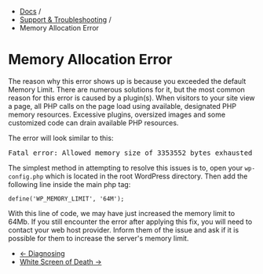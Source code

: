 <div class="row-fluid">
	<div class="span12">
		<ul class="breadcrumb">
  			<li><a href="http://docs.pagelines.com/">Docs</a> <span class="divider">/</span></li>
  			<li><a href="http://docs.pagelines.com/support-troubleshooting">Support & Troubleshooting</a> <span class="divider">/</span></li>
  			<li class="active">Memory Allocation Error</li>
		</ul>
	</div>
</div>

# Memory Allocation Error #

The reason why this error shows up is because you exceeded the default Memory Limit. There are numerous solutions for it, but the most common reason for this error is caused by a plugin(s).  When visitors to your site view a page, all PHP calls on the page load using available, designated PHP memory resources.  Excessive plugins, oversized images and some customized code can drain available PHP resources.

The error will look similar to this:

<pre>
Fatal error: Allowed memory size of 3353552 bytes exhausted (tried to allocate 2348957 bytes) in /home/username/public_html/wp-includes/plugin.php on line X
</pre>

The simplest method in attempting to resolve this issues is to, open your `wp-config.php` which is located in the root WordPress directory. Then add the following line inside the main php tag:

~~~ .php
define('WP_MEMORY_LIMIT', '64M');
~~~

With this line of code, we may have just increased the memory limit to 64Mb. If you still encounter the error after applying this fix, you will need to contact your web host provider. Inform them of the issue and ask if it is possible for them to increase the server's memory limit.

<div class="row-fluid">
	<div class="span12">
		<ul class="pager">
			<li class="pull-left"><a href="http://docs.pagelines.com/support-troubleshooting/diagnosing">&larr; Diagnosing</a></li>
  			<li class="pull-right"><a href="http://docs.pagelines.com/support-troubleshooting/white-screen-of-death">White Screen of Death &rarr;</a></li>
		</ul>
	</div>
</div>